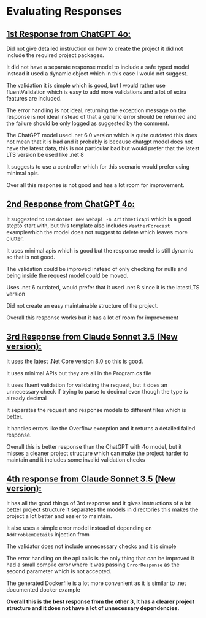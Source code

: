 # Evaluating Responses

## [1st Response from ChatGPT 4o:](1.ChatGPT-4o/Response.md.md)

Did not give detailed instruction on how to create the project it did not include the required project packages.

It did not have a separate response model to include a safe typed model instead it used a dynamic object which in this case I would not suggest.

The validation it is simple which is good, but I would rather use fluentValidation which is easy to add more validations and a lot of extra features are included.

The error handling is not ideal, returning the exception message on the response is not ideal instead of that a generic error should be returned and the failure should be only logged as suggested by the comment.

The ChatGPT model used .net 6.0 version which is quite outdated this does not mean that it is bad and it probably is because chatgpt model does not have the latest data, this is not particular bad but would prefer that the latest LTS version be used like .net 8 

It suggests to use a controller which for this scenario would prefer using minimal apis.

Over all this response is not good and has a lot room for improvement.

##  [2nd Response from ChatGPT 4o:](2.ChatGPT-4o/Response.md.md)

It suggested to use `dotnet new webapi -n ArithmeticApi` which is a good stepto start with, but this template also includes `WeatherForecast` examplewhich the model does not suggest to delete which leaves more clutter.

It uses minimal apis which is good but the response model is still dynamic so that is not good.

The validation could be improved instead of only checking for nulls and being inside the request model could be moved.

Uses .net 6 outdated, would prefer that it used .net 8 since it is the latestLTS version

Did not create an easy maintainable structure of the project. 

Overall this response works but it has a lot of room for improvement

##  [3rd Response from Claude Sonnet 3.5 (New version):](3.Claude%203.5%20Sonnet%20(New)//Response.md)
It uses the latest .Net Core version 8.0 so this is good.

It uses minimal APIs but they are all in the Program.cs file

It uses fluent validation for validating the request, but it does an unnecessary check if trying to parse to decimal even though the type is already decimal

It separates the request and response models to different files which is better.

It handles errors like the Overflow exception and it returns a detailed failed response.

Overall this is better response than the ChatGPT with 4o model, but it misses a cleaner project structure which can make the project harder to maintain and it includes some invalid validation checks

## [4th response from Claude Sonnet 3.5 (New version):](4.Claude%203.5%20Sonnet%20(New)//Response.md)

It has all the good things of 3rd response and it gives instructions of a lot better project structure it separates the models in directories this makes the project a lot better and easier to maintain.

It also uses a simple error model instead of depending on `AddProblemDetails` injection from 

The validator does not include unnecessary checks and it is simple

The error handling on the api calls is the only thing that can be improved it had a small compile error where it was passing `ErrorResponse` as the second parameter which is not accepted.

The generated Dockerfile is a lot more convenient as it is similar to .net documented docker example

**Overall this is the best response from the other 3, it has a clearer project structure and it does not have a lot of unnecessary dependencies.**
